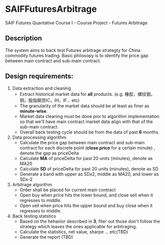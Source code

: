 # SAIFFuturesArbitrage
SAIF Futures Quantative Course I - Course Project - Futures Arbitrage

## Description
The system aims to back test Futures arbitrage strategty for China commodity futures trading. Basic philosopy is to identify the price gap between main contract and sub-main contract.

## Design requirements:
1. Data extraction and cleaning
  	- Extract historical market data for **all** products. (e.g. 橡胶，螺纹钢，铜，股指期货IC，IH，IF... etc)
  	- The granularity of the market data should be at least as finer as **minute-wise**. 
  	- Market data cleaning must be done pior to algorithm implementation so that we'll have main contract market data align with that of the sub-main contract.      
  	- Overall back testing cycle should be from the data of past **6** months.
2. Data processing algorithm
  	- Calculate the price gap between main contract and sub-main contract for each discrete point (**close price** for a certain minute) , denote the gap as priceDelta
  	- Calculate **MA** of priceDelta for past 20 units (minutes), denote as MA20
  	- Calculate **SD** of priceDelta for past 20 units (minutes), denote as SD
  	- Generate a band with upper as SDx2, middle as MA20, and lower as SDx-2
3. Arbitrage algorithm
	- Order shall be placed for current main contract
  	- Open buy when price hits the lower bound, and close sell when it regresses to middle.
  	- Open sell when price hits the upper bound and buy close when it regresses to middle. 
4. Back testing statstics
	- Based on the hehavior described in **3**, fiter out those don't follow the strategy which leaves the ones applicable for arbitraging.
	- Calculate the statistics, net value, sharpe ... etc(TBD)
	- Generate the report (TBD)
